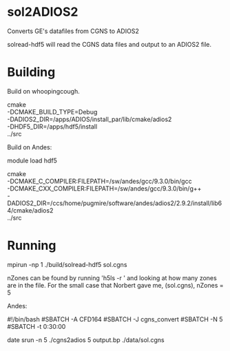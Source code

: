 # sol2ADIOS2

Converts GE's datafiles from CGNS to ADIOS2

solread-hdf5 will read the CGNS data files and output to an ADIOS2 file.


# Building
Build on whoopingcough.

cmake \
 -DCMAKE_BUILD_TYPE=Debug \
 -DADIOS2_DIR=/apps/ADIOS/install_par/lib/cmake/adios2 \
 -DHDF5_DIR=/apps/hdf5/install \
../src

Build on Andes:

module load hdf5

cmake \
 -DCMAKE_C_COMPILER:FILEPATH=/sw/andes/gcc/9.3.0/bin/gcc \
 -DCMAKE_CXX_COMPILER:FILEPATH=/sw/andes/gcc/9.3.0/bin/g++ \
 -DADIOS2_DIR=/ccs/home/pugmire/software/andes/adios2/2.9.2/install/lib64/cmake/adios2 \
../src


# Running

mpirun -np 1 ./build/solread-hdf5 <nZones> sol.cgns

nZones can be found by running 'h5ls -r <cgns-file>' and looking at how many zones are in the file.
For the small case that Norbert gave me, (sol.cgns), nZones = 5


Andes:

#!/bin/bash
#SBATCH -A CFD164
#SBATCH -J cgns_convert
#SBATCH -N 5
#SBATCH -t 0:30:00

date
srun -n 5 ./cgns2adios 5 output.bp ./data/sol.cgns
